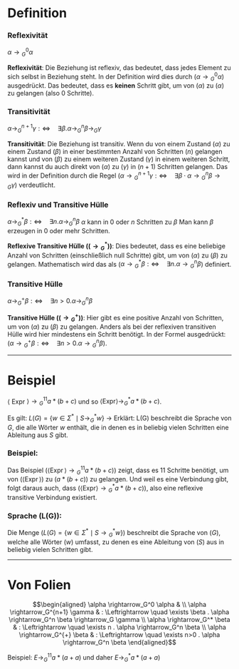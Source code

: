 
# Definition
### Reflexivität
$\alpha \rightarrow{ }_G^0 \alpha$

**Reflexivität**: Die Beziehung ist reflexiv, das bedeutet, dass jedes Element zu sich selbst in Beziehung steht. In der Definition wird dies durch \($\alpha \rightarrow{_G^0} \alpha$\) ausgedrückt. Das bedeutet, dass es **keinen** Schritt gibt, um von \($\alpha$\) zu ($\alpha$) zu gelangen (also 0 Schritte).

### Transitivität
$\alpha \rightarrow_G^{n+1} \gamma: \Leftrightarrow \quad \exists \beta . \alpha \rightarrow_G^n \beta \rightarrow_G \gamma$

**Transitivität**: Die Beziehung ist transitiv. Wenn du von einem Zustand \($\alpha$\) zu einem Zustand \($\beta$\) in einer bestimmten Anzahl von Schritten \($n$\) gelangen kannst und von \($\beta$\) zu einem weiteren Zustand \($\gamma$\) in einem weiteren Schritt, dann kannst du auch direkt von \($\alpha$\) zu \($\gamma$) in \($n+1$\) Schritten gelangen. Das wird in der Definition durch die Regel ($\alpha \rightarrow{_G^{n+1}} \gamma: \Leftrightarrow \quad \exists \beta \cdot \alpha \rightarrow{_G^n} \beta \rightarrow{_G} \gamma$\) verdeutlicht.


### Reflexiv und Transitive Hülle
$\alpha \rightarrow_G^* \beta: \Leftrightarrow \quad \exists n . \alpha \rightarrow_G^n \beta$
$\alpha$ kann in 0 oder $n$ Schritten zu $\beta$
Man kann $\beta$ erzeugen in 0 oder mehr Schritten.

**Reflexive Transitive Hülle (($\rightarrow{_G^*}$))**: Dies bedeutet, dass es eine beliebige Anzahl von Schritten (einschließlich null Schritte) gibt, um von ($\alpha$) zu ($\beta$) zu gelangen. Mathematisch wird das als ($\alpha \rightarrow{_G^*} \beta: \Leftrightarrow \quad \exists n . \alpha \rightarrow{_G^n} \beta$) definiert.

### Transitive Hülle
$\alpha \rightarrow_G^{+} \beta: \Leftrightarrow \quad \exists n>0 . \alpha \rightarrow_G^n \beta$

**Transitive Hülle (\($\rightarrow{_G^+}$\))**: Hier gibt es eine positive Anzahl von Schritten, um von \($\alpha$\) zu \($\beta$\) zu gelangen. Anders als bei der reflexiven transitiven Hülle wird hier mindestens ein Schritt benötigt. In der Formel ausgedrückt: ($\alpha \rightarrow{_G^+} \beta: \Leftrightarrow \quad \exists n>0 . \alpha \rightarrow{_G^n} \beta$).


_____
# Beispiel
$\langle$ Expr $\rangle \rightarrow{ }_G^{11} a *(b+c)$ und so $\langle\mathrm{Expr}\rangle \rightarrow_G^* a *(b+c)$. 

Es gilt:
$L(G)=\left\{w \in \Sigma^* \mid S \rightarrow_G^* w\right\}$
	-> Erklärt: L(G) beschreibt die Sprache von $G$, die alle Wörter $w$ enthält, die in denen es in beliebig vielen Schritten eine Ableitung aus $S$ gibt.



### Beispiel:
Das Beispiel \($\langle\operatorname{Expr}\rangle \rightarrow{_G^{11}} a \ast (b+c)$) zeigt, dass es 11 Schritte benötigt, um von ($\langle\operatorname{Expr}\rangle$) zu $(a \ast (b+c)$\) zu gelangen. Und weil es eine Verbindung gibt, folgt daraus auch, dass \($\langle\mathrm{Expr}\rangle \rightarrow{_G^*} a \ast (b+c)$\), also eine reflexive transitive Verbindung existiert.


### Sprache (L(G)):
Die Menge \($L(G) = \left\{w \in \Sigma^* \mid S \rightarrow{_G^*} w\right\}$\) beschreibt die Sprache von ($G$), welche alle Wörter ($w$) umfasst, zu denen es eine Ableitung von ($S$) aus in beliebig vielen Schritten gibt.



_____
# Von Folien
$$\begin{aligned}
\alpha \rightarrow_G^0 \alpha & \\
\alpha \rightarrow_G^{n+1} \gamma & : \Leftrightarrow \quad \exists \beta . \alpha \rightarrow_G^n \beta \rightarrow_G \gamma \\
\alpha \rightarrow_G^* \beta & : \Leftrightarrow \quad \exists n . \alpha \rightarrow_G^n \beta \\
\alpha \rightarrow_G^{+} \beta & : \Leftrightarrow \quad \exists n>0 . \alpha \rightarrow_G^n \beta
\end{aligned}$$

Beispiel: $E \rightarrow_G^{11} a *(a+a) \text { und daher } E \rightarrow_G^* a *(a+a)$

